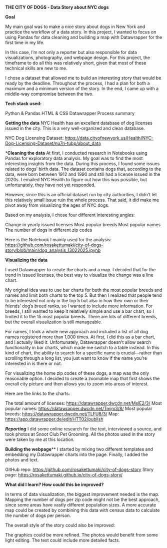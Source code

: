 **THE CITY OF DOGS - Data Story about NYC dogs**

**Goal**

My main goal was to make a nice story about dogs in New York and practice the workflow of a data story. In this project, I wanted to focus on using Pandas for data cleaning and building a map with Datawrapper for the first time in my life.

In this case, I’m not only a reporter but also responsible for data visualizations, photography, and webpage design. For this project, the timeframe to do all this was relatively short, given that most of these technical skills are new to me.

I chose a dataset that allowed me to build an interesting story that would be ready by the deadline. Throughout the process, I had a plan for both a maximum and a minimum version of the story. In the end, I came up with a middle-way compromise between the two.

**Tech stack used:**

Python & Pandas
HTML & CSS
Datawrapper
Process summary

**Getting the data**
NYC Health has an excellent database of dog licenses issued in the city. This is a very well-organized and clean database.

NYC Dog Licensing Dataset:
https://data.cityofnewyork.us/Health/NYC-Dog-Licensing-Dataset/nu7n-tubp/about_data

***Cleaning the data**
At first, I conducted research in Notebooks using Pandas for exploratory data analysis. My goal was to find the most interesting insights from the data. During this process, I found some issues related to dogs’ birth data. The dataset contains dogs that, according to the data, were born between 1912 and 1990 and still had a license issued in the 2020s. I emailed NYC Health to figure out how this was possible, but unfortunately, they have not yet responded.

However, since this is an official dataset run by city authorities, I didn’t let this relatively small issue ruin the whole process. That said, it did make me pivot away from visualizing the ages of NYC dogs.

Based on my analysis, I chose four different interesting angles:

Change in yearly issued licenses
Most popular breeds
Most popular names
The number of dogs in different zip codes

Here is the Notebook I mainly used for the analysis:
https://github.com/rosakettumaki/city-of-dogs-story/blob/main/dog_analysis_13022025.ipynb

**Visualizing the data**

I used Datawrapper to create the charts and a map. I decided that for the trend in issued licenses, the best way to visualize the change was a line chart.

My original idea was to use bar charts for both the most popular breeds and names and limit both charts to the top 5. But then I realized that people tend to be interested not only in the top 5 but also in how their own or their friends’ dog’s breed ranks, so I wanted to include more information. For breeds, I still wanted to keep it relatively simple and use a bar chart, so I limited it to the 15 most popular breeds. There are lots of different breeds, but the overall visualization is still manageable.

For names, I took a whole new approach and included a list of all dog names registered more than 1,000 times. At first, I did this as a bar chart, and I actually liked it. Unfortunately, Datawrapper doesn't allow search functionality in bar charts, which made me switch to a table instead. In this kind of chart, the ability to search for a specific name is crucial—rather than scrolling through a long list, you just want to know if the name you’re interested in is there or not.

For visualizing the home zip codes of these dogs, a map was the only reasonable option. I decided to create a zoomable map that first shows the overall city picture and then allows you to zoom into areas of interest.

Here are the links to the charts:

The total amount of licenses: https://datawrapper.dwcdn.net/MslE2/3/
Most popular names: https://datawrapper.dwcdn.net/Tmjm3/8/
Most popular breeds: https://datawrapper.dwcdn.net/TLFU8/3/
Map: https://app.datawrapper.de/edit/HTT02/publish

***Reporting***
I did some online research for the text, interviewed a source, and took photos at Snoot Club Pet Grooming. All the photos used in the story were taken by me at this location.

**Building the webpage****
I started by mixing two different templates and embedding my Datawrapper charts into the page. Finally, I added the photos and text.

GitHub repo: https://github.com/rosakettumaki/city-of-dogs-story
Story page: https://rosakettumaki.github.io/city-of-dogs-story/

**What did I learn? How could this be improved?**

In terms of data visualization, the biggest improvement needed is the map. Mapping the number of dogs per zip code might not be the best approach, since some areas have vastly different population sizes. A more accurate map could be created by combining this data with census data to calculate the number of dogs per person.

The overall style of the story could also be improved:

The graphics could be more refined.
The photos would benefit from some light editing.
The text could include more detailed facts.
